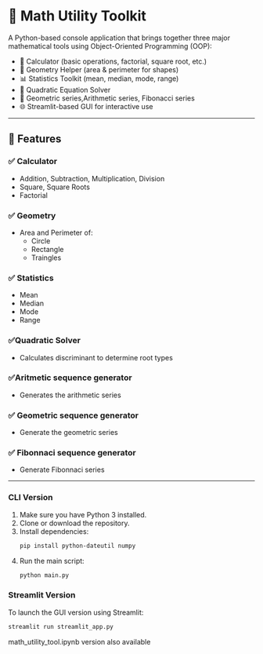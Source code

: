 # 🧮 Math Utility Toolkit

A Python-based console application that brings together three major mathematical tools using Object-Oriented Programming (OOP):

- 🔢 Calculator (basic operations, factorial, square root, etc.)
- 📐 Geometry Helper (area & perimeter for shapes)
- 📊 Statistics Toolkit (mean, median, mode, range)
- 🧮 Quadratic Equation Solver
- 📐 Geometric series,Arithmetic series, Fibonacci series
- 🌐 Streamlit-based GUI for interactive use

---

## 🚀 Features

### ✅ Calculator
- Addition, Subtraction, Multiplication, Division
- Square, Square Roots 
- Factorial

### ✅ Geometry
- Area and Perimeter of:
  - Circle
  - Rectangle
  - Traingles 

### ✅ Statistics
- Mean
- Median
- Mode
- Range

### ✅Quadratic Solver 
- Calculates discriminant to determine root types

### ✅Aritmetic sequence generator 
- Generates the arithmetic series 

### ✅ Geometric sequence generator 
- Generate the geometric series
### ✅ Fibonnaci sequence generator 
- Generate Fibonnaci series
---

### CLI Version

1. Make sure you have Python 3 installed.
2. Clone or download the repository.
3. Install dependencies:
    ```bash
    pip install python-dateutil numpy
    ```
4. Run the main script:
    ```bash
    python main.py
    ```

### Streamlit Version

To launch the GUI version using Streamlit:
```bash
streamlit run streamlit_app.py
```

math_utility_tool.ipynb version also available  